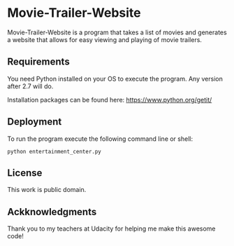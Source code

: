 # Movie-Trailer-Website

Movie-Trailer-Website is a program that takes a list of movies and generates \
a website that allows for easy viewing and playing of movie trailers.

## Requirements
You need Python installed on your OS to execute the program. Any version \
after 2.7 will do.

Installation packages can be found here:
https://www.python.org/getit/

## Deployment
To run the program execute the following command line or shell:
```
python entertainment_center.py
```

## License
This work is public domain.

## Ackknowledgments
Thank you to my teachers at Udacity for helping me make this awesome code!
